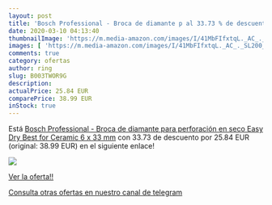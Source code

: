 ```yaml
---
layout: post
title: 'Bosch Professional - Broca de diamante p al 33.73 % de descuento'
date: 2020-03-10 04:13:40
thumbnailImage: 'https://m.media-amazon.com/images/I/41MbFIfxtqL._AC_._SL200_.jpg'
images: [ 'https://m.media-amazon.com/images/I/41MbFIfxtqL._AC_._SL200_.jpg' ]
comments: true
category: ofertas
author: ring
slug: B003TWOR9G
description:
actualPrice: 25.84 EUR
comparePrice: 38.99 EUR
inStock: true
---
```


Está [Bosch Professional - Broca de diamante para perforación en seco Easy Dry Best for Ceramic  6 x 33 mm](https://www.amazon.com/dp/B003TWOR9G/?tag=redken08-20) con 33.73 de descuento por 25.84 EUR (original: 38.99 EUR) en el siguiente enlace!

[![](https://m.media-amazon.com/images/I/41MbFIfxtqL._AC_._SL200_.jpg)](https://www.amazon.com/dp/B003TWOR9G/?tag=redken08-20)

[Ver la oferta!!](https://www.amazon.com/dp/B003TWOR9G/?tag=redken08-20)

[Consulta otras ofertas en nuestro canal de telegram](https://t.me/s/ofertas25)
